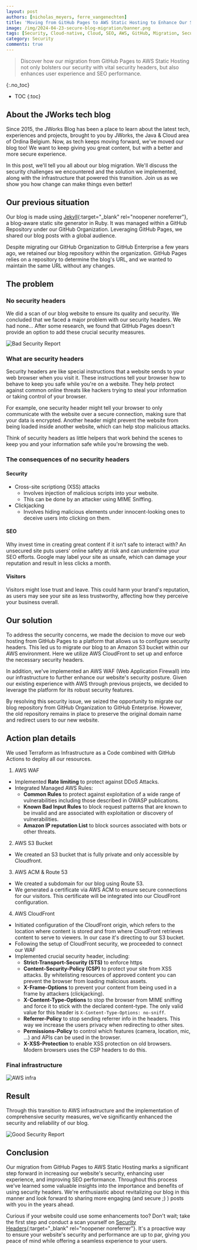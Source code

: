 ```yaml
---
layout: post
authors: [nicholas_meyers, ferre_vangenechten]
title: 'Moving from GitHub Pages to AWS Static Hosting to Enhance Our Security'
image: /img/2024-04-23-secure-blog-migration/banner.png
tags: [Security, Cloud-native, Cloud, SEO, AWS, GitHub, Migration, Security Headers]
category: Security
comments: true
---
```


> Discover how our migration from GitHub Pages to AWS Static Hosting not only bolsters our security with vital security headers, 
> but also enhances user experience and SEO performance.

{:.no_toc}
- TOC
{:toc}

## About the JWorks tech blog
Since 2015, the JWorks Blog has been a place to learn about the latest tech, 
experiences and projects, brought to you by JWorks, the Java & Cloud area of Ordina Belgium. 
Now, as tech keeps moving forward, we've moved our blog too! 
We want to keep giving you great content, but with a better and more secure experience.

In this post, we'll tell you all about our blog migration. 
We'll discuss the security challenges we encountered and the solution we implemented,
along with the infrastructure that powered this transition.
Join us as we show you how change can make things even better!

## Our previous situation
Our blog is made using [Jekyll](https://jekyllrb.com/){:target="_blank" rel="noopener noreferrer"}, 
a blog-aware static site generator in Ruby.
It was managed within a GitHub Repository under our GitHub Organization. 
Leveraging GitHub Pages, we shared our blog posts with a global audience.

Despite migrating our GitHub Organization to GitHub Enterprise a few years ago, we 
retained our blog repository within the organization.
GitHub Pages relies on a repository to determine the blog's URL, 
and we wanted to maintain the same URL without any changes.

## The problem
### No security headers
We did a scan of our blog website to ensure its quality and security. 
We concluded that we faced a major problem with our security headers. We had none...
After some research, we found that GitHub Pages doesn't provide an option to add these
crucial security measures.

<img src="{{ '/img/2024-04-23-secure-blog-migration/security_report_bad.png' | prepend: site.baseurl }}" alt="Bad Security Report" class="image fit" style="margin:0px auto; max-width:100%">

### What are security headers
Security headers are like special instructions that a website sends to your web 
browser when you visit it. These instructions tell your browser how to behave to 
keep you safe while you're on a website. They help protect against common online 
threats like hackers trying to steal your information or taking control of your browser.

For example, one security header might tell your browser to only communicate with
the website over a secure connection, making sure that your data is encrypted. 
Another header might prevent the website from being loaded inside another website, 
which can help stop malicious attacks.

Think of security headers as little helpers that work behind the scenes to 
keep you and your information safe while you're browsing the web.

### The consequences of no security headers
#### Security
- Cross-site scriptiong (XSS) attacks
  - Involves injection of malicious scripts into your website.
  - This can be done by an attacker using MIME Sniffing.
- Clickjacking
  - Involves hiding malicious elements under innocent-looking ones to deceive users into clicking on them.

#### SEO
Why invest time in creating great content if it isn't safe to interact with? An unsecured site puts users' online safety at risk and can undermine your SEO efforts. 
Google may label your site as unsafe, which can damage your reputation and result in less clicks a month.

#### Visitors
Visitors might lose trust and leave. This could harm your brand's reputation, 
as users may see your site as less trustworthy, affecting how they perceive your business overall.

## Our solution
To address the security concerns, we made the decision to move our web hosting from GitHub
Pages to a platform that allows us to configure security headers. This led us to migrate
our blog to an Amazon S3 bucket within our AWS environment. Here we utilize AWS CloudFront
to set up and enforce the necessary security headers.

In addition, we've implemented an AWS WAF (Web Application Firewall) into our infrastructure
to further enhance our website's security posture. Given our existing experience with AWS 
through previous projects, we decided to leverage the platform for its robust security features.

By resolving this security issue, we seized the opportunity to migrate our blog 
repository from GitHub Organization to GitHub Enterprise. 
However, the old repository remains in place to preserve the original 
domain name and redirect users to our new website.

## Action plan details
We used Terraform as Infrastructure as a Code combined with GitHub Actions to deploy all our resources.
1. AWS WAF
* Implemented **Rate limiting** to protect against DDoS Attacks.
* Integrated Managed AWS Rules:
  * **Common Rules** to protect against exploitation of a wide range of vulnerabilities including those described in OWASP publications.
  * **Known Bad Input Rules** to block request patterns that are known to be invalid and are associated with exploitation or discovery of vulnerabilities.
  * **Amazon IP reputation List**  to block sources associated with bots or other threats.

2. AWS S3 Bucket
* We created an S3 bucket that is fully private and only accessible by Cloudfront. 

3. AWS ACM & Route 53
* We created a subdomain for our blog using Route 53. 
* We generated a certificate via AWS ACM to ensure secure connections for our visitors. 
This certificate will be integrated into our CloudFront configuration.

4. AWS CloudFront
* Initiated configuration of the CloudFront origin, which refers to the location where 
content is stored and from where CloudFront retrieves content to serve to viewers. In our case it's directing to our S3 bucket.
* Following the setup of CloudFront security, we proceeded to connect our WAF
* Implemented crucial security header, including:
  * **Strict-Transport-Security (STS)** to enforce https
  * **Content-Security-Policy (CSP)** to protect your site from XSS attacks. By whitelisting resources of approved content you can prevent the browser from loading malicious assets.
  * **X-Frame-Options** to prevent your content from being used in a frame by attackers (clickjacking).
  * **X-Content-Type-Options** to stop the browser from MIME sniffing and force it to stick with the declared content-type. The only valid value for this header is `X-Content-Type-Options: no-sniff`.
  * **Referrer-Policy** to stop sending referrer info in the headers. This way we increase the users privacy when redirecting to other sites.
  * **Permissions-Policy** to control which features (camera, location, mic, ...) and APIs can be used in the browser. 
  * **X-XSS-Protection** to enable XSS protection on old browsers. Modern browsers uses the CSP headers to do this.

### Final infrastructure
<img src="{{ '/img/2024-04-23-secure-blog-migration/blog_infra.svg' | prepend: site.baseurl }}" alt="AWS infra" class="image fit" style="margin:0px auto; max-width:100%">


## Result
Through this transition to AWS infrastructure and the implementation of 
comprehensive security measures, we've significantly enhanced the security 
and reliability of our blog.

<img src="{{ '/img/2024-04-23-secure-blog-migration/security_report_good.png' | prepend: site.baseurl }}" alt="Good Security Report" class="image fit" style="margin:0px auto; max-width:100%">


## Conclusion
Our migration from GitHub Pages to AWS Static Hosting marks a significant step forward in increasing our website's security, 
enhancing user experience, and improving SEO performance. Throughout this process we've learned some valuable insights into the 
importance and benefits of using security headers. We're enthusiastic about revitalizing our blog in this manner and look 
forward to sharing more engaging (and secure ;) ) posts with you in the years ahead.

Curious if your website could use some enhancements too? Don't wait; take the first step and conduct a scan yourself on [Security Headers](https://securityheaders.com/){:target="_blank" rel="noopener noreferrer"}.
It's a proactive way to ensure your website's security and performance are up to par, 
giving you peace of mind while offering a seamless experience to your users.
